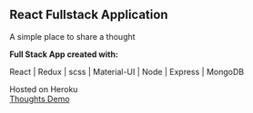 ## React Fullstack Application

<p>A simple place to share a thought</p>

<p><strong>Full Stack App created with:</strong></p>
React | Redux | scss | Material-UI | Node | Express | MongoDB

Hosted on Heroku</br>
[Thoughts Demo](https://radiant-tundra-91227.herokuapp.com/)
